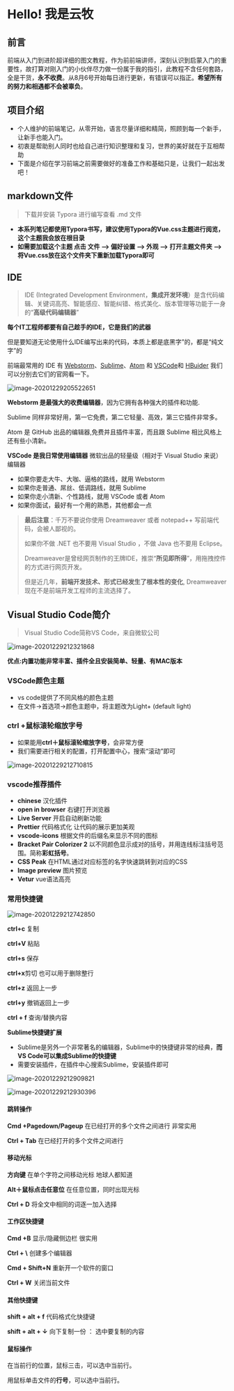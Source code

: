 # Hello! 我是云牧

## 前言

前端从入门到进阶超详细的图文教程，作为前前端讲师，深刻认识到启蒙入门的重要性，故打算对刚入门的小伙伴尽力做一份属于我的指引，此教程不含任何套路，全是干货，**永不收费**。从8月6号开始每日进行更新，有错误可以指正。**希望所有的努力和相遇都不会被辜负**。



## 项目介绍

- 个人维护的前端笔记，从零开始，语言尽量详细和精简，照顾到每一个新手，让新手也能入门。
- 初衷是帮助别人同时也给自己进行知识整理和复习，世界的美好就在于互相帮助
- 下面是介绍在学习前端之前需要做好的准备工作和基础只是，让我们一起出发吧！



## markdown文件

> 下载并安装 Typora 进行编写查看 .md 文件



- **本系列笔记都使用Typora书写，建议使用Typora的Vue.css主题进行阅览，这个主题我会放在根目录**
- **如需要加载这个主题  点击 文件 --> 偏好设置 --> 外观 --> 打开主题文件夹 --> 将Vue.css放在这个文件夹下重新加载Typora即可**



## IDE

> IDE (Integrated Development Environment，**集成开发环境**）是含代码编辑、关键词高亮、智能感应、智能纠错、格式美化、版本管理等功能于一身的“**高级代码编辑器**”

**每个IT工程师都要有自己趁手的IDE，它是我们的武器**

但是要知道无论使用什么IDE编写出来的代码，本质上都是底黑字”的，都是“纯文字”的

前端最常用的 IDE 有 [Webstorm](https://link.juejin.im/?target=https%3A%2F%2Fwww.jetbrains.com%2Fwebstorm%2F)、[Sublime](https://link.juejin.im/?target=https%3A%2F%2Fwww.sublimetext.com%2F)、[Atom](https://link.juejin.im/?target=https%3A%2F%2Fatom.io%2F) 和 [VSCode](https://link.juejin.im/?target=https%3A%2F%2Fcode.visualstudio.com%2F)和 [HBuider](https://www.dcloud.io/hbuilderx.html)  我们可以分别去它们的官网看一下。

![image-20201229205522651](https://i.loli.net/2020/12/29/V4svfA7xYr2cytP.png)

**Webstorm 是最强大的收费编辑器**，因为它拥有各种强大的插件和功能.

Sublime 同样非常好用，第一它免费，第二它轻量、高效，第三它插件非常多。

Atom 是 GitHub 出品的编辑器,免费并且插件丰富，而且跟 Sublime 相比风格上还有些小清新。

**VSCode 是我日常使用编辑器** 微软出品的轻量级（相对于 Visual Studio 来说）编辑器

- 如果你要走大牛、大咖、逼格的路线，就用 Webstorm
- 如果你走普通、屌丝、低调路线，就用 Sublime
- 如果你走小清新、个性路线，就用 VSCode 或者 Atom
- 如果你面试，最好有一个用的熟悉，其他都会一点



> **最后注意**：千万不要说你使用 Dreamweaver 或者 notepad++ 写前端代码，会被人鄙视的。
>
> 如果你不做 .NET 也不要用 Visual Studio ，不做 Java 也不要用 Eclipse。
>
> Dreamweaver是曾经网页制作的王牌IDE，推崇“**所见即所得**”，用拖拽控件的方式进行网页开发。
>
> 但是近几年，**前端开发技术、形式已经发生了根本性的变化**, Dreamweaver现在不是前端开发工程师的主流选择了。
>



## Visual Studio Code简介



> Visual Studio Code简称VS Code，来自微软公司

![image-20201229212321868](https://i.loli.net/2020/12/29/VTeFb5C2WL8MuQd.png)



**优点:内置功能非常丰富、插件全且安装简单、轻量、有MAC版本**



### VSCode颜色主题

- vs code提供了不同风格的颜色主题
- 在文件→首选项→颜色主题中，将主题改为Light+ (default light)



### ctrl +鼠标滚轮缩放字号

- 如果能用**ctrl＋鼠标滚轮缩放字号**，会非常方便
- 我们需要进行相关的配置，打开配置中心，搜索“滚动”即可

![image-20201229212710815](https://i.loli.net/2020/12/29/PqO53JoLysVt8um.png)



### vscode推荐插件

- **chinese** 汉化插件
- **open in browser** 右键打开浏览器
- **Live Server** 开启自动刷新功能
- **Prettier** 代码格式化 让代码的展示更加美观
- **vscode-icons** 根据文件的后缀名来显示不同的图标
- **Bracket Pair Colorizer 2** 以不同颜色显示成对的括号，并用连线标注括号范围。简称**彩虹括号**。
- **CSS Peak** 在HTML通过对应标签的名字快速跳转到对应的CSS
- **Image preview** 图片预览
- **Vetur**  vue语法高亮

### 常用快捷键

![image-20201229212742850](https://i.loli.net/2020/12/29/pSZRQHgixhzTNVE.png)

**ctrl+c** 复制

**ctrl+V** 粘贴

**ctrl+s** 保存

**ctrl+x**剪切 也可以用于删除整行

**ctrl+z** 返回上一步

**ctrl+y** 撤销返回上一步

**ctrl + f** 查询/替换内容



**Sublime快捷键扩展**

- Sublime是另外一个非常著名的编辑器，Sublime中的快捷键非常的经典，**而VS Code可以集成Sublime的快捷键**
- 需要安装插件，在插件中心搜索Sublime，安装插件即可

![image-20201229212909821](https://i.loli.net/2020/12/29/tDM72wrqhW6oklO.png)



![image-20201229212930396](https://i.loli.net/2020/12/29/cpWkAjHwRidFybJ.png)

#### 跳转操作

**Cmd +Pagedown/Pageup** 在已经打开的多个文件之间进行 非常实用

**Ctrl + Tab** 在已经打开的多个文件之间进行





#### 移动光标

**方向键** 在单个字符之间移动光标 地球人都知道

**Alt＋鼠标点击任意位** 在任意位置，同时出现光标

**Ctrl + D** 将全文中相同的词逐一加入选择



#### 工作区快捷键

**Cmd +B** 显示/隐藏侧边栏 很实用

**Ctrl + \\** 创建多个编辑器

**Cmd + Shift+N** 重新开一个软件的窗口

**Ctrl + W** 关闭当前文件



#### 其他快捷键

**shift + alt + f** 代码格式化快捷键

**shift + alt + ↓** 向下复制一份 ： 选中要复制的内容 



#### 鼠标操作

在当前行的位置，鼠标三击，可以选中当前行。

用鼠标单击文件的**行号**，可以选中当前行。









